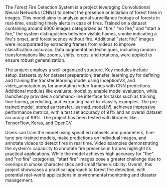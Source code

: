The Forest Fire Detection System is a project leveraging Convolutional Neural Networks (CNNs) to detect the presence or initiation of forest fires in images. This model aims to analyze aerial surveillance footage of forests in real-time, enabling timely alerts in case of fires. Trained on a dataset containing around 6000 images categorized as "fire," "no fire," and "start a fire," the system distinguishes between visible flames, smoke indicating a fire's onset, and forest scenes without fire. Additional "start fire" images were incorporated by extracting frames from videos to improve classification accuracy. Data augmentation techniques, including random transformations like zooms, shifts, crops, and rotations, were applied to ensure robust generalization.

The project employs a well-organized structure. Key modules include setup_datasets.py for dataset preparation, transfer_learning.py for defining and training the transfer learning model using InceptionV3, and video_annotation.py for annotating video frames with CNN predictions. Additional modules like evaluate_model.py enable model evaluation, while launcher.py provides a command-line interface for tasks such as training, fine-tuning, predicting, and extracting hard-to-classify examples. The pre-trained model, stored as transfer_learned_model.h5, achieves impressive performance metrics, with a test set accuracy of 91% and an overall dataset accuracy of 99%. The project has been tested with libraries like TensorFlow, Keras, and OpenCV.

Users can train the model using specified datasets and parameters, fine-tune pre-trained models, make predictions on individual images, and annotate videos to detect fires in real time. Video examples demonstrating the system's capability to annotate fire presence in frames highlight its practical applications. While the model achieves high accuracy for "fire" and "no fire" categories, "start fire" images pose a greater challenge due to overlaps in smoke characteristics and small flame visibility. Overall, this project showcases a practical approach to forest fire detection, with potential real-world applications in environmental monitoring and disaster management.
